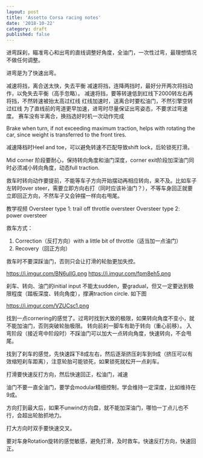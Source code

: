 ```yaml
---
layout: post
title: 'Assetto Corsa racing notes'
date: '2018-10-22'
category: draft
published: false
---
```


进弯踩刹，瞄准弯心和出弯的直线调整好角度，全油门，一次性过弯，最理想情况不做任何调整。

进弯是为了快速出弯。

减速将挡，离合送太快，失去平衡
减速将挡，连降两挡时，最好分开两次将挡动作，以免失去平衡（高手忽略）。
减速将挡，要等转速低到红线下2000转左右再将挡，不然转速被抬太高过红线
红线加速时，送离合时要松油门，不然引擎空转过红线
为了直线前的弯道更早加速，进弯时尽量保证出弯姿态，不要求过弯速度。
赛车没有半离合，换挡选好时机一次动作完成


Brake when turn, if not exceeding maximum traction, helps with rotating the car, since weight is transferred to the front tires.

减速降档时Heel and toe，可以避免转速不匹配导致shift lock，后轮锁死打滑。

Mid corner 阶段要耐心，保持转向角度和油门深度，corner exit阶段加深油门同时必须减小转向角度，动态full traction.

救车时转向动作要提前，不能等车子方向开始摆动再相应转向，来不及。比如车子左转时over steer，需要立即方向右打（同时应该补油门？），不等车身回正就要立即回正方向，不然车子又会钟摆一样向右甩尾。

教学视频
Oversteer type 1: trail off throttle oversteer
Oversteer type 2: power oversteer

救车方式：

1. Correction（反打方向）with a little bit of throttle（适当加一点油门）
2. Recovery（回正方向）

救车时不要深踩油门，否则只会让打滑的轮胎更加失控。

https://i.imgur.com/BN6uIlG.png
https://i.imgur.com/fpm8eh5.png



刹车、转向、油门的initial input 不能太sudden，要gradual，但又一定要达到极限程度（踏板深度、转向角度），撑满traction circle.
如下图

https://i.imgur.com/VZUCsc1.png

找到一点cornering的感觉了。过弯时找到大致的极限，如果转向角度不变小，就不能加油门，否则突破轮胎极限。
转向前刹一脚车有助于转向（重心前移）。
入弯阶段（接近弯中阶段时）不踩油门可以加大一点转向角度，快速转向，不会甩尾。

找到了刹车的感觉，先快速踩下8成左右，然后逐渐挤压刹车到9成（挤压可以有效缩短刹车距离），注意轮胎可能锁死，如果锁死就松开一点刹车。

打滑要快速反打方向，然后快速回正，松油门，减速

油门不要一直全油门，要学会modular精细控制，学会维持一定深度，比如维持在9成。


方向打到最大后，如果不unwind方向盘，就不能加深油门，哪怕一丁点儿也不行，会超出轮胎抓地力。

打大方向时双手要快速交叉。

要对车身Rotation旋转的感觉敏感，避免打滑，及时救车。快速反打方向，快速回正。



